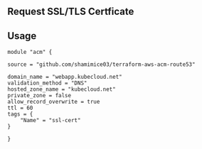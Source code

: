 ## Request SSL/TLS Certficate

## Usage
```
module "acm" {

source = "github.com/shamimice03/terraform-aws-acm-route53"

domain_name = "webapp.kubecloud.net"
validation_method = "DNS"
hosted_zone_name = "kubecloud.net"
private_zone = false
allow_record_overwrite = true
ttl = 60
tags = {
    "Name" = "ssl-cert"
}

}
```


